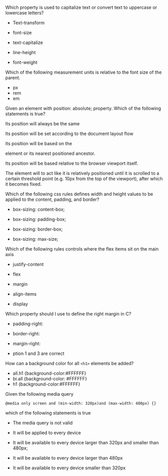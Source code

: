 Which property is used to capitalize text or convert text to uppercase or lowercase letters?

- Text-transform
- font-size

- text-capitalize
- line-height
- font-weight

Which of the following measurement units is relative to the font size of the parent.

- px
- rem
- em

Given an element with position: absolute; property. Which of the following statements is true?

Its position will always be the same

Its position will be set according to the document layout flow

Its position will be based on the

element or its nearest positioned ancestor.

Its position will be based relative to the browser viewport itself.

The element will to act like it is relatively positioned until it is scrolled to a certain threshold point (e.g. 10px from the top of the viewport), after which it becomes fixed.

Which of the following css rules defines width and height values to be applied to the content, padding, and border?

- box-sizing: content-box;
- box-sizing: padding-box;
- box-sizing: border-box;

- box-sizing: max-size;

Which of the following rules controls where the flex items sit on the main axis

- justify-content
- flex

- margin

- align-items
- display

Which property should I use to define the right margin in C?

- padding-right:

- border-right:

- margin-right:

- ption 1 and 3 are correct

How can a background color for all `<h1>` elements be added?

- all.h1 {background-color:\#FFFFFF}
- bi.all {background-color: \#FFFFFF}
- h1 {background-color:\#FFFFFF}

Given the following media query

    @media only screen and (min-width: 320px)and (max-width: 480px) {}

which of the following statements is true

- The media query is not valid

- It will be applied to every device

- It will be available to every device larger than 320px and smaller than 480px;
- It will be available to every device larger than 480px

- It will be available to every device smaller than 320px
